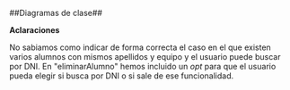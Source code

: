 ##Diagramas de clase##

**Aclaraciones**

>

No sabiamos como indicar de forma correcta el caso en el que existen varios alumnos con mismos apellidos y equipo y el usuario puede buscar por DNI. En "eliminarAlumno" hemos incluido un *opt* para que el usuario pueda elegir si busca por DNI o si sale de ese funcionalidad.
